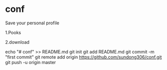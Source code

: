 # conf
Save your personal profile


1.Pooks  

2.download


echo "# conf" >> README.md
git init
git add README.md
git commit -m "first commit"
git remote add origin https://github.com/sundong306/conf.git
git push -u origin master
